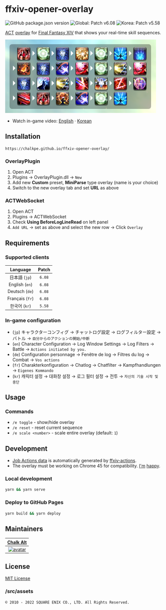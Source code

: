 # ffxiv-opener-overlay

![GitHub package.json version](https://img.shields.io/github/package-json/v/ChalkPE/ffxiv-opener-overlay) ![Global: Patch v6.08](https://img.shields.io/badge/patch-6.08-blueviolet) ![Korea: Patch v5.58](https://img.shields.io/badge/korea-5.58-red)

[ACT](https://advancedcombattracker.com/) [overlay](https://github.com/ngld/OverlayPlugin) for [Final Fantasy XIV](https://www.finalfantasyxiv.com/) that shows your real-time skill sequences.

![Red Mage opener](public/rdm-sb-opener.png)
<!-- ![Summoner opener](public/smn-sb-opener.png) -->

* Watch in-game video: [English](https://gaming.youtube.com/watch?v=mKNK5xdRwsE&feature=share) &middot; [Korean](https://gaming.youtube.com/watch?v=sLJddcK1z6Y&feature=share)

## Installation

```url
https://chalkpe.github.io/ffxiv-opener-overlay/
```

### OverlayPlugin

1. Open ACT
1. Plugins → OverlayPlugin.dll → `New`
1. Add new **Custom** preset, **MiniParse** type overlay (name is your choice)
1. Switch to the new overlay tab and set **URL** as above

### ACTWebSocket

1. Open ACT
1. Plugins → ACTWebSocket
1. Check **Using BeforeLogLineRead** on left panel
1. `Add URL` → set as above and select the new row → Click `Overlay`

## Requirements

### Supported clients

| Language | Patch |
| :--: | :--: |
| 日本語 (`jp`) | `6.08` |
| English (`en`) | `6.08` |
| Deutsch (`de`) | `6.08` |
| Français (`fr`) | `6.08` |
| 한국어 (`kr`) | `5.58` |

### In-game configuration

* (`jp`) キャラクターコンフィグ → チャットログ設定 → ログフィルター設定 → バトル → `自分からのアクションの開始/中断`
* (`en`) Character Configuration → Log Window Settings → Log Filters → Battle → `Actions initiated by you.`
* (`de`) Configuration personnage → Fenêtre de log → Filtres du log → Combat → `Vos actions`
* (`fr`) Charakterkonfiguration → Chatlog → Chatfilter → Kampfhandlungen → `Eigenes Kommando`
* (`kr`) 캐릭터 설정 → 대화창 설정 → 로그 필터 설정 → 전투 → `자신의 기술 시작 및 중단`

## Usage

### Commands

* `/e toggle` - show/hide overlay
* `/e reset` - reset current sequence
* `/e scale <number>` - scale entire overlay (default: `1`)

## Development

* [Job Actions data](src/assets/database.json) is automatically generated by [ffxiv-actions](https://github.com/ChalkPE/ffxiv-actions).
* The overlay must be working on Chrome 45 for compatibility. [I'm](https://github.com/hibiyasleep/OverlayPlugin/blob/master/Utils/build-cef.ps1) [happy](https://bitbucket.org/chromiumembedded/cef/commits/807de3c161f5598597e40f5a42e8541d9e3eb905).

### Local development

```bash
yarn && yarn serve
```

### Deploy to GitHub Pages

```bash
yarn build && yarn deploy
```

## Maintainers

| [Chalk Alt](https://twitter.com/chalk_alt) |
| :--: |
| [![avatar](https://img2.finalfantasyxiv.com/f/1734839702c1c1e9792782c2bc669472_393eb74047bb90c8d80dea54218430eefc0_96x96.jpg)](https://na.finalfantasyxiv.com/lodestone/character/27400250/) |

## License

[MIT License](LICENSE)

### /src/assets

```text
© 2010 - 2022 SQUARE ENIX CO., LTD. All Rights Reserved.
```
